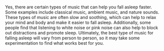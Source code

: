 Yes, there are certain types of music that can help you fall asleep faster. Some examples include classical music, ambient music, and nature sounds. These types of music are often slow and soothing, which can help to relax your mind and body and make it easier to fall asleep. Additionally, some people find that listening to white noise or pink noise can also help to block out distractions and promote sleep. Ultimately, the best type of music for falling asleep will vary from person to person, so it may take some experimentation to find what works best for you.